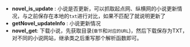 - **novel_is_update** : 小说是否更新，可以抓取起点网、纵横网的小说更新情况，与之前保存在本地的`txt`进行对比，如果不匹配了就说明更新了
- **getNovel_updateInfo** : 小说更新情况
- **novel_get**: 下载小说，先获取目录(`章节`和`对应的URL`)，然后下载保存为TXT，对不同的小说网站，继承类之后重写那个解析函数即可。

